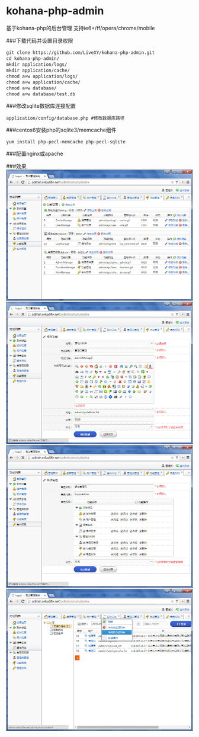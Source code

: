 # kohana-php-admin
基于kohana-php的后台管理 支持ie6+/ff/opera/chrome/mobile

###下载代码并设置目录权限
```
git clone https://github.com/LiveXY/kohana-php-admin.git
cd kohana-php-admin/
mkdir application/logs/
mkdir application/cache/
chmod a+w application/logs/
chmod a+w application/cache/
chmod a+w database/
chmod a+w database/test.db
```
###修改sqlite数据库连接配置
```
application/config/database.php #修改数据库路径
```
###centos6安装php的sqlite3/memcache组件
```
yum install php-pecl-memcache php-pecl-sqlite

```
###配置nginx或apache

###效果
![图片](https://raw.githubusercontent.com/LiveXY/kohana-php-admin/master/20150530192639.jpg)
![图片](https://raw.githubusercontent.com/LiveXY/kohana-php-admin/master/20150530192708.jpg)
![图片](https://raw.githubusercontent.com/LiveXY/kohana-php-admin/master/20150530192738.jpg)
![图片](https://raw.githubusercontent.com/LiveXY/kohana-php-admin/master/20150530192838.jpg)
